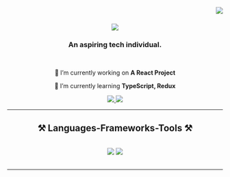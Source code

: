 <img align ="right" src="https://visitor-badge.laobi.icu/badge?page_id=carunaaa.carunaaa"/>

<h1 align="center">
    <img src="https://readme-typing-svg.herokuapp.com/?font=Righteous&size=35&center=true&vCenter=true&width=500&height=70&duration=4000&lines=Hi+There!;+I'm+Karuna!;" />
</h1>

<h3 align="center">An aspiring tech individual.</h3>
<br/>

<div align="center">
 
 🔭 I’m currently working on **A React Project**
 
 🌱 I’m currently learning **TypeScript, Redux**


 </div>
 
<div align="center"> 
  <a href="mailto:karunadevkota101@gmail.com">
    <img src="https://img.shields.io/badge/Gmail-333333?style=for-the-badge&logo=gmail&logoColor=red" />
  </a>
  <a href="https://linkedin.com/in/karuna101 " target="_blank">
    <img src="https://img.shields.io/badge/LinkedIn-0077B5?style=for-the-badge&logo=linkedin&logoColor=white" target="_blank" />
  </a>
</div>

 <hr/>
 
<h2 align="center">⚒️ Languages-Frameworks-Tools ⚒️</h2>
<br/>
<div align="center">
    <img src="https://skillicons.dev/icons?i=react,bootstrap,html,css,tailwind,vscode,github,figma,illustrator,git"/>
    <img src="https://skillicons.dev/icons?i=javascript,mongodb,java,mysql,flutter"/><br>
</div>

<br/>
<hr/>


